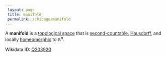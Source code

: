 ```yaml
---
 layout: page
 title: manifold
 permalink: /chicago/manifold
---
```

A **manifold** is a [topological space](https://defsmath.github.io/DefsMath/topological_space) that is [second-countable](https://defsmath.github.io/DefsMath/second-countable), [Hausdorff](https://defsmath.github.io/DefsMath/Hausdorff), and locally [homeomorphic](https://defsmath.github.io/DefsMath/homeomorphism) to $\mathbb R^n$. 

Wikidata ID: [Q203920](https://www.wikidata.org/wiki/Q203920)